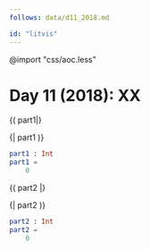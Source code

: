```yaml
---
follows: data/d11_2018.md

id: "litvis"
---
```


@import "css/aoc.less"

# Day 11 (2018): XX

{( part1|}

{| part1 )}

```elm {l r}
part1 : Int
part1 =
    0
```

{( part2 |}

{| part2 )}

```elm {l r}
part2 : Int
part2 =
    0
```
